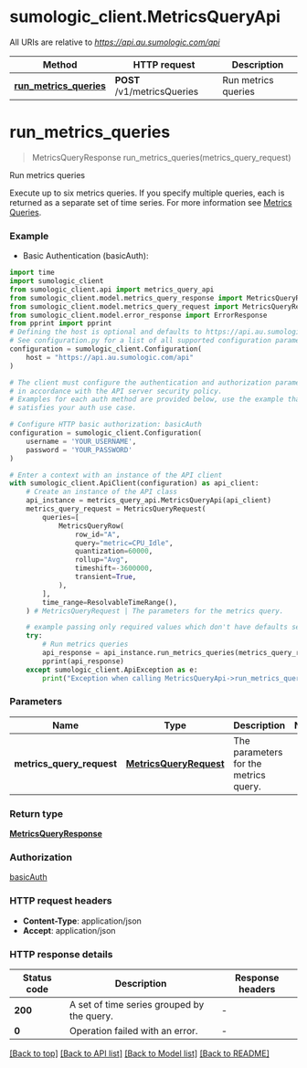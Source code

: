 # sumologic_client.MetricsQueryApi

All URIs are relative to *https://api.au.sumologic.com/api*

Method | HTTP request | Description
------------- | ------------- | -------------
[**run_metrics_queries**](MetricsQueryApi.md#run_metrics_queries) | **POST** /v1/metricsQueries | Run metrics queries


# **run_metrics_queries**
> MetricsQueryResponse run_metrics_queries(metrics_query_request)

Run metrics queries

Execute up to six metrics queries. If you specify multiple queries, each is returned as a separate set of time series. For more information see [Metrics Queries](https://help.sumologic.com/?cid=10144).

### Example

* Basic Authentication (basicAuth):
```python
import time
import sumologic_client
from sumologic_client.api import metrics_query_api
from sumologic_client.model.metrics_query_response import MetricsQueryResponse
from sumologic_client.model.metrics_query_request import MetricsQueryRequest
from sumologic_client.model.error_response import ErrorResponse
from pprint import pprint
# Defining the host is optional and defaults to https://api.au.sumologic.com/api
# See configuration.py for a list of all supported configuration parameters.
configuration = sumologic_client.Configuration(
    host = "https://api.au.sumologic.com/api"
)

# The client must configure the authentication and authorization parameters
# in accordance with the API server security policy.
# Examples for each auth method are provided below, use the example that
# satisfies your auth use case.

# Configure HTTP basic authorization: basicAuth
configuration = sumologic_client.Configuration(
    username = 'YOUR_USERNAME',
    password = 'YOUR_PASSWORD'
)

# Enter a context with an instance of the API client
with sumologic_client.ApiClient(configuration) as api_client:
    # Create an instance of the API class
    api_instance = metrics_query_api.MetricsQueryApi(api_client)
    metrics_query_request = MetricsQueryRequest(
        queries=[
            MetricsQueryRow(
                row_id="A",
                query="metric=CPU_Idle",
                quantization=60000,
                rollup="Avg",
                timeshift=-3600000,
                transient=True,
            ),
        ],
        time_range=ResolvableTimeRange(),
    ) # MetricsQueryRequest | The parameters for the metrics query.

    # example passing only required values which don't have defaults set
    try:
        # Run metrics queries
        api_response = api_instance.run_metrics_queries(metrics_query_request)
        pprint(api_response)
    except sumologic_client.ApiException as e:
        print("Exception when calling MetricsQueryApi->run_metrics_queries: %s\n" % e)
```


### Parameters

Name | Type | Description  | Notes
------------- | ------------- | ------------- | -------------
 **metrics_query_request** | [**MetricsQueryRequest**](MetricsQueryRequest.md)| The parameters for the metrics query. |

### Return type

[**MetricsQueryResponse**](MetricsQueryResponse.md)

### Authorization

[basicAuth](../README.md#basicAuth)

### HTTP request headers

 - **Content-Type**: application/json
 - **Accept**: application/json


### HTTP response details
| Status code | Description | Response headers |
|-------------|-------------|------------------|
**200** | A set of time series grouped by the query. |  -  |
**0** | Operation failed with an error. |  -  |

[[Back to top]](#) [[Back to API list]](../README.md#documentation-for-api-endpoints) [[Back to Model list]](../README.md#documentation-for-models) [[Back to README]](../README.md)

